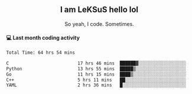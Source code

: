 <h2 align="center">I am LeKSuS hello lol</h2>
<p align="center">So yeah, I code. Sometimes.</p>

#### :computer: Last month coding activity
<!--START_SECTION:waka-->

```txt
Total Time: 64 hrs 54 mins

C                          17 hrs 46 mins  ██████▓░░░░░░░░░░░░░░░░░░   26.72 %
Python                     13 hrs 55 mins  █████▒░░░░░░░░░░░░░░░░░░░   20.94 %
Go                         11 hrs 15 mins  ████▒░░░░░░░░░░░░░░░░░░░░   16.91 %
C++                        5 hrs 11 mins   ██░░░░░░░░░░░░░░░░░░░░░░░   07.79 %
YAML                       2 hrs 36 mins   █░░░░░░░░░░░░░░░░░░░░░░░░   03.93 %
```

<!--END_SECTION:waka-->
